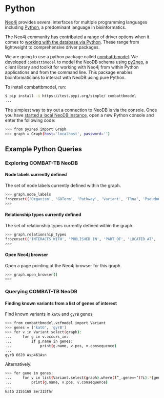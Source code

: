 # Python

[Neo4j](https://www.neo4j.com/) provides several interfaces for multiple programming languages including [Python](https://www.python.org/), a predominant language in bioinformatics.

The Neo4j community has contributed a range of driver options when it comes to [working with the database via Python](https://neo4j.com/developer/python/). These range from lightweight to comprehensive driver packages.

We are going to use a python package called [combattbmodel](https://github.com/COMBAT-TB/combattbmodel). We developed `combattbmodel` to model the NeoDB schema using [py2neo](https://py2neo.org/v3/), a client library and toolkit for working with Neo4j from within Python applications and from the command line. This package enables bioinformaticians to interact with NeoDB using pure Python.

To install combattbmodel, run:

```sh
$ pip install -i https://test.pypi.org/simple/ combattbmodel
...
```

The simplest way to try out a connection to NeoDB is via the console. Once you have [started a local NeoDB instance](https://combattb.org/combat-tb-neodb/installation/), open a new Python console and enter the following code:

```sh
>>> from py2neo import Graph
>>> graph = Graph(host='localhost', password='')
```

## Example Python Queries

### Exploring COMBAT-TB NeoDB

#### Node labels currently defined

The set of node labels currently defined within the graph.

```sh
>>> graph.node_labels
frozenset({'Organism', 'GOTerm', 'Pathway', 'Variant', 'TRna', 'PseudoGene', 'CallSet', 'Gene', 'RRna', 'DbXref', 'Protein', 'NCRna', 'Drug', 'InterProTerm', 'Publication', 'VariantSet', 'Author', 'Chromosome', 'Location', 'MRna', 'CDS'})
>>>
```

#### Relationship types currently defined

The set of relationship types currently defined within the graph.

```sh
>>> graph.relationship_types
frozenset({'INTERACTS_WITH', 'PUBLISHED_IN', 'PART_OF', 'LOCATED_AT', 'OCCURS_IN', 'BELONGS_TO', 'ASSOCIATED_WITH', 'INVOLVED_IN', 'CAPABLE_OF', 'RESISTANT_TO', 'HAS_VARIANT', 'IS_A', 'XREF', 'ENCODES', 'REGULATES', 'LOCATED_ON', 'DERIVES_FROM', 'CALL_SET', 'WROTE', 'TARGET'})
>>>
```

#### Open Neo4j browser

Open a page pointing at the Neo4j browser for this graph.

```sh
>>> graph.open_browser()
>>>
```

### Querying COMBAT-TB NeoDB

#### Finding known variants from a list of genes of interest

Find known variants in `katG` and `gyrB` genes

```sh
>>> from combattbmodel.vcfmodel import Variant
>>> genes = ['katG', 'gyrB']
>>> for v in Variant.select(graph):
...     for g in v.occurs_in:
...         if g.name in genes:
...             print(g.name, v.pos, v.consequence)
...
gyrB 6620 Asp461Asn
```

Alternatively:

```sh
>>> for gene in genes:
...     for v in list(Variant.select(graph).where(f”_.gene=~’(?i).*{gene}.*’”)):
...         print(g.name, v.pos, v.consequence)
...
katG 2155168 Ser315Thr
```
